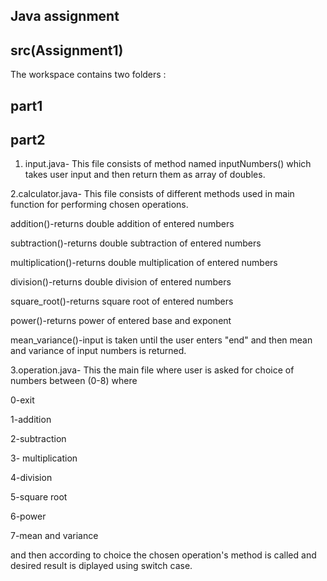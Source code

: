## Java assignment

## src(Assignment1)

The workspace contains two folders :
## part1

## part2
1. input.java-
This file consists of method named inputNumbers() which takes user input and then return them as array of doubles.

2.calculator.java-
This file consists of different methods used in main function for performing chosen operations.

addition()-returns double addition of entered numbers

subtraction()-returns double subtraction of entered numbers

multiplication()-returns double multiplication of entered numbers 

division()-returns double division of entered numbers

square_root()-returns square root of entered numbers

power()-returns power of entered base and exponent

mean_variance()-input is taken until the user enters "end" and then mean and variance of input numbers is returned.

3.operation.java-
This the main file where user is asked for choice of numbers between (0-8) where

0-exit

1-addition

2-subtraction

3- multiplication

4-division

5-square root

6-power

7-mean and variance

and then according to choice the chosen operation's method is called and desired result is diplayed using switch case.



